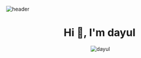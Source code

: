 ![header](https://capsule-render.vercel.app/api?type=Waving&color=auto) 
<h1 align="center">Hi 👋, I'm dayul</h1>
<div align="center">
<p>&nbsp;<img src="https://github-readme-stats.vercel.app/api?username=dayul&show_icons=true&locale=en" alt="dayul"/></p>
</div>
